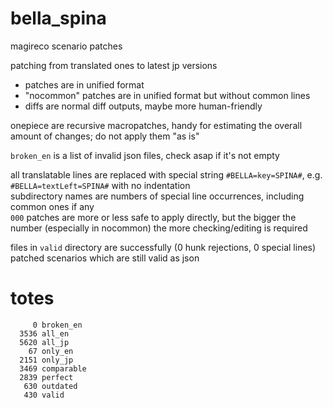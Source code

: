 # bella_spina
magireco scenario patches

patching from translated ones to latest jp versions

- patches are in unified format
- "nocommon" patches are in unified format but without common lines
- diffs are normal diff outputs, maybe more human-friendly

onepiece are recursive macropatches, handy for estimating the overall amount of changes; do not apply them "as is"

`broken_en` is a list of invalid json files, check asap if it's not empty

all translatable lines are replaced with special string `#BELLA=key=SPINA#`, e.g. `#BELLA=textLeft=SPINA#` with no indentation<br/>
subdirectory names are numbers of special line occurrences, including common ones if any<br/>
`000` patches are more or less safe to apply directly, but the bigger the number (especially in nocommon) the more checking/editing is required

files in `valid` directory are successfully (0 hunk rejections, 0 special lines) patched scenarios which are still valid as json

# totes
```
     0 broken_en
  3536 all_en
  5620 all_jp
    67 only_en
  2151 only_jp
  3469 comparable
  2839 perfect
   630 outdated
   430 valid
```

